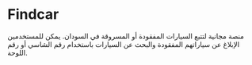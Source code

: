 # Findcar
منصة مجانية لتتبع السيارات المفقودة أو المسروقة في السودان. يمكن للمستخدمين الإبلاغ عن سياراتهم المفقودة والبحث عن السيارات باستخدام رقم الشاسي أو رقم اللوحة.
